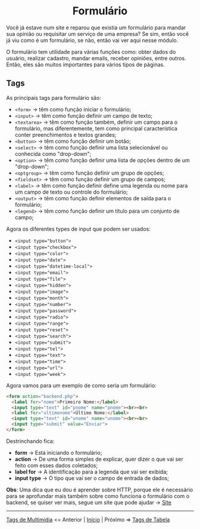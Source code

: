<h1 align = "Center"> Formulário </h1>

Você já estave num site e reparou que existia um formulário para mandar sua opinião ou requisitar um serviço de uma empresa? Se sim, então você já viu como é um formulário, se não, então vai ver aqui nesse módulo.  

O formulário tem utilidade para várias funções como: obter dados do usuário, realizar cadastro, mandar emails, receber opiniões, entre outros. Então, eles são muitos importantes para vários tipos de páginas.  

## **Tags** 

As principais tags para formulário são:  

+ `<form>` -> têm como função iniciar o formulário;
+ `<input>` -> têm como função definir um campo de texto;
+ `<textarea>` -> têm como função também, definir um campo para o formulário, mas diferentemente, tem como principal característica conter preenchimentos e textos grandes;  
+ `<button>` -> têm como função definir um botão;
+ `<select>` -> têm como função definir uma lista selecionável ou conhecida como "drop-down"; 
+ `<option>` -> têm como função definir uma lista de opções dentro de um "drop-down";  
+ `<optgroup>` -> têm como função definir um grupo de opções; 
+ `<fieldset>` -> têm como função definir um grupo de campos;
+ `<label>` -> têm como função definir define uma legenda ou nome para um campo de texto ou controle do formulário; 
+ `<output>` -> têm como função definir elementos de saída para o formulário;
+ `<legend>` -> têm como função definir um título para um conjunto de campo; 


Agora os diferentes types de input que podem ser usados:  

+ `<input type="button">`
+ `<input type="checkbox">`
+ `<input type="color">`
+ `<input type="date">`
+ `<input type="datetime-local">`
+ `<input type="email">`
+ `<input type="file">`
+ `<input type="hidden">`
+ `<input type="image">`
+ `<input type="month">`
+ `<input type="number">`
+ `<input type="password">`
+ `<input type="radio">`
+ `<input type="range">`
+ `<input type="reset">`
+ `<input type="search">`
+ `<input type="submit">`
+ `<input type="tel">`
+ `<input type="text">`
+ `<input type="time">`
+ `<input type="url">`
+ `<input type="week">`

Agora vamos para um exemplo de como seria um formulário:  

```html
<form action="backend.php">
  <label for="nome">Primeiro Nome:</label>
  <input type="text" id="pnome" name="pnome"><br><br>
  <label for="ultimonome">Último Nome:</label>
  <input type="text" id="unome" name="unome"><br><br>
  <input type="submit" value="Enviar">
</form>
```
Destrinchando fica:  

+ **form** -> Está iniciando o formulário;
+ **action** -> De uma forma simples de explicar, quer dizer o que vai ser feito com esses dados coletados;
+ **label for** -> A identificação para a legenda que vai ser exibida;
+ **input type** -> O tipo que vai ser o campo de entrada de dados; 

**Obs**: Uma dica que eu dou é aprender sobre HTTP, porque ele é necessário para se aprofundar mais também sobre como funciona o formulário com o backend, se quiser ver mais, segue um site que pode ajudar -> [Site](https://developer.mozilla.org/pt-BR/docs/Web/HTTP/Methods)

----

[Tags de Multimídia](/contents/9.Multimidia.md) <= Anterior | [Início](/README.MD) | Próximo => [Tags de Tabela](/contents/11.Tabela.md)
